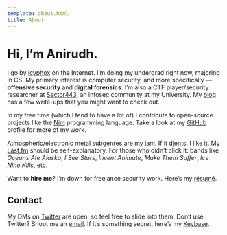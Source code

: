 ```yaml
---
template: about.html
title: About
---
```


# Hi, I’m Anirudh.

I go by [icyphox](https://www.startpage.com/do/search?query=icyphox) on the Internet. I’m doing my undergrad right now, majoring in CS. My primary interest is computer security, and more specifically — **offensive security** and **digital forensics**. I’m also a CTF player/security researcher at [Sector443](https://sector443.xyz), an infosec community at my University. My [blog](/blog) has a few write-ups that you might want to check out.

In my free time (which I tend to have a lot of) I contribute to open-source projects like the [Nim](https://nim-lang.org) programming language. Take a look at my [GitHub](https://github.com/icyphox) profile for more of my work.

Atmospheric/electronic metal subgenres are my jam. If it djents, I like it. My [Last.fm](https://last.fm/user/Icyphox) should be self-explanatory. For those who didn’t click it: bands like _Oceans Ate Alaska_, _I See Stars_, _Invent Animate_, _Make Them Suffer_, _Ice Nine Kills_, etc.

Want to **hire me**? I’m down for freelance security work. Here’s my [résumé](https://x.icyphox.sh/resume.pdf).

## Contact

My DMs on [Twitter](https://twitter.com/icyphox) are open, so feel free to slide into them. Don’t use Twitter? Shoot me an [email](mailto:icyph0x@pm.me). If it’s something secret, here’s my [Keybase](https://keybase.io/icyphox).

